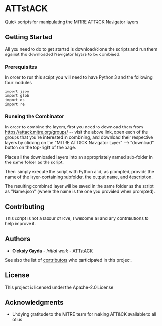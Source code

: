 # ATTstACK

Quick scripts for manipulating the MITRE ATT&CK Navigator layers

## Getting Started

All you need to do to get started is download/clone the scripts and run them against the downloaded Navigator layers to be combined.

### Prerequisites

In order to run this script you will need to have Python 3 and the following four modules:

```
import json
import glob
import os
import re
```

### Running the Combinator

In order to combine the layers, first you need to download them from https://attack.mitre.org/groups/ -- visit the above link, open each of the groups that you're interested in combining, and download their respective layers by clicking on the "MITRE ATT&CK Navigator Layer" --> "download" button on the top-right of the page.

Place all the downloaded layers into an appropriately named sub-folder in the same folder as the script.

Then, simply execute the script with Python and, as prompted, provide the name of the layer-containing subfolder, the output name, and description.

The resulting combined layer will be saved in the same folder as the script as "Name.json" (where the name is the one you provided when prompted).

## Contributing

This script is not a labour of love, I welcome all and any contributions to help improve it.

## Authors

* **Oleksiy Gayda** - *Initial work* - [ATTstACK](https://github.com/0x4f47/ATTstACK)

See also the list of [contributors](https://github.com/0x4f47/ATTstACK/contributors) who participated in this project.

## License

This project is licensed under the Apache-2.0 License

## Acknowledgments

* Undying gratitude to the MITRE team for making ATT&CK available to all of us